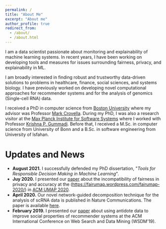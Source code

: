 ```yaml
---
permalink: /
title: "About Me"
excerpt: "About me"
author_profile: true
redirect_from: 
  - /about/
  - /about.html
---
```


I am a data scientist passionate about monitoring and explainability of machine learning systems.
In recent years, I have been working on developing tools and measures for issues surrounding
fairness, privacy, and explainability in ML.

I am broadly interested in finding robust and trustworthy data-driven solutions
to problems in healthcare, finance, social sciences, and systems biology.
I have previously worked on developing novel computational approaches for recommender systems
and for the analysis of genomics (Single-cell RNA) data.

I received a PhD in computer science from [Boston University](https://www.bu.edu/cs/)
where my advisor was Professor [Mark Crovella](https://www.cs.bu.edu/fac/crovella/).
During my PhD, I was also a research visitor at the [Max Planck Institute for Software Systems](https://www.mpi-sws.org/) 
where I worked with Professor [Krishna P. Gummadi](https://people.mpi-sws.org/~gummadi/).
Before that, I received a M.Sc. in computer science from University of Bonn and
a B.Sc. in software engineering from University of Isfahan.

Updates and News
======
* **August 2021.** I successfully defended my PhD dissertation, "_Tools for Responsible Decision Making in Machine Learning_".
* **Juy 2020.** I presented our [paper](https://dl.acm.org/doi/abs/10.1145/3386392.3399568) about the incompatibility of
fairness in privacy and accuracy at the (https://fairumap.wordpress.com/fairumap-2020/) in [ACM UMAP 2020](https://um.org/umap2020/).  
* **April 2020.** Our novel network-guided decomposition technique for the analysis of scRNA data is published in Nature Communications. The paper is available [here](https://www.nature.com/articles/s41467-020-16019-9).
* **February 2019.** I presented our [paper](https://dl.acm.org/doi/abs/10.1145/3289600.3291002)
about using antidote data to improve social properties of recommender systems at
the ACM International Conference on Web Search and Data Mining (WSDM'19).
